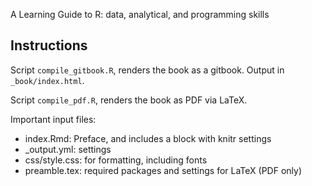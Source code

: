 A Learning Guide to R: data, analytical, and programming skills




## Instructions

Script `compile_gitbook.R`, renders the book as a gitbook. Output in `_book/index.html`.

Script `compile_pdf.R`, renders the book as PDF via LaTeX. 

Important input files:
- index.Rmd: Preface, and includes a block with knitr settings
- _output.yml:  settings
-  css/style.css: for formatting, including fonts
- preamble.tex: required packages and settings for LaTeX (PDF only)
